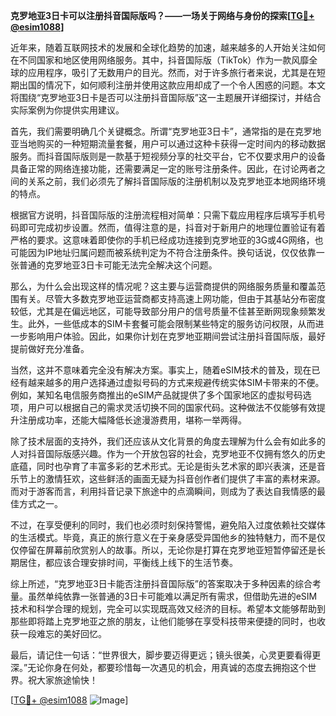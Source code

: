 **克罗地亚3日卡可以注册抖音国际版吗？——一场关于网络与身份的探索[[TG💪+ @esim1088](https://t.me/s/esim1088)]**

近年来，随着互联网技术的发展和全球化趋势的加速，越来越多的人开始关注如何在不同国家和地区使用网络服务。其中，抖音国际版（TikTok）作为一款风靡全球的应用程序，吸引了无数用户的目光。然而，对于许多旅行者来说，尤其是在短期出国的情况下，如何顺利注册并使用这款应用却成了一个令人困惑的问题。本文将围绕“克罗地亚3日卡是否可以注册抖音国际版”这一主题展开详细探讨，并结合实际案例为你提供实用建议。

首先，我们需要明确几个关键概念。所谓“克罗地亚3日卡”，通常指的是在克罗地亚当地购买的一种短期流量套餐，用户可以通过这种卡获得一定时间内的移动数据服务。而抖音国际版则是一款基于短视频分享的社交平台，它不仅要求用户的设备具备正常的网络连接功能，还需要满足一定的账号注册条件。因此，在讨论两者之间的关系之前，我们必须先了解抖音国际版的注册机制以及克罗地亚本地网络环境的特点。

根据官方说明，抖音国际版的注册流程相对简单：只需下载应用程序后填写手机号码即可完成初步设置。然而，值得注意的是，抖音对于新用户的地理位置验证有着严格的要求。这意味着即使你的手机已经成功连接到克罗地亚的3G或4G网络，也可能因为IP地址归属问题而被系统判定为不符合注册条件。换句话说，仅仅依靠一张普通的克罗地亚3日卡可能无法完全解决这个问题。

那么，为什么会出现这样的情况呢？这主要与运营商提供的网络服务质量和覆盖范围有关。尽管大多数克罗地亚运营商都支持高速上网功能，但由于其基站分布密度较低，尤其是在偏远地区，可能导致部分用户的信号质量不佳甚至断网现象频繁发生。此外，一些低成本的SIM卡套餐可能会限制某些特定的服务访问权限，从而进一步影响用户体验。因此，如果你计划在克罗地亚期间尝试注册抖音国际版，最好提前做好充分准备。

当然，这并不意味着完全没有解决方案。事实上，随着eSIM技术的普及，现在已经有越来越多的用户选择通过虚拟号码的方式来规避传统实体SIM卡带来的不便。例如，某知名电信服务商推出的eSIM产品就提供了多个国家地区的虚拟号码选项，用户可以根据自己的需求灵活切换不同的国家代码。这种做法不仅能够有效提升注册成功率，还能大幅降低长途漫游费用，堪称一举两得。

除了技术层面的支持外，我们还应该从文化背景的角度去理解为什么会有如此多的人对抖音国际版感兴趣。作为一个开放包容的社会，克罗地亚不仅拥有悠久的历史底蕴，同时也孕育了丰富多彩的艺术形式。无论是街头艺术家的即兴表演，还是音乐节上的激情狂欢，这些鲜活的画面无疑为抖音创作者们提供了丰富的素材来源。而对于游客而言，利用抖音记录下旅途中的点滴瞬间，则成为了表达自我情感的最佳方式之一。

不过，在享受便利的同时，我们也必须时刻保持警惕，避免陷入过度依赖社交媒体的生活模式。毕竟，真正的旅行意义在于亲身感受异国他乡的独特魅力，而不是仅仅停留在屏幕前欣赏别人的故事。所以，无论你是打算在克罗地亚短暂停留还是长期居住，都应该合理安排时间，平衡线上线下的生活节奏。

综上所述，“克罗地亚3日卡能否注册抖音国际版”的答案取决于多种因素的综合考量。虽然单纯依靠一张普通的3日卡可能难以满足所有需求，但借助先进的eSIM技术和科学合理的规划，完全可以实现既高效又经济的目标。希望本文能够帮助到那些即将踏上克罗地亚之旅的朋友，让他们能够在享受科技带来便捷的同时，也收获一段难忘的美好回忆。

最后，请记住一句话：“世界很大，脚步要迈得更远；镜头很美，心灵更要看得更深。”无论你身在何处，都要珍惜每一次遇见的机会，用真诚的态度去拥抱这个世界。祝大家旅途愉快！

[[TG💪+ @esim1088](https://t.me/s/esim1088) ![Image](https://i.postimg.cc/4NQfJmqS/Snipaste-2025-05-13-00-14-12.png)]